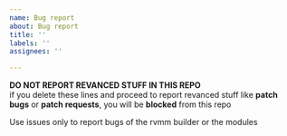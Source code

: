 ```yaml
---
name: Bug report
about: Bug report
title: ''
labels: ''
assignees: ''

---
```


**DO NOT REPORT REVANCED STUFF IN THIS REPO**  
if you delete these lines and proceed to report revanced stuff like **patch bugs** or **patch requests**, you will be **blocked** from this repo

Use issues only to report bugs of the rvmm builder or the modules